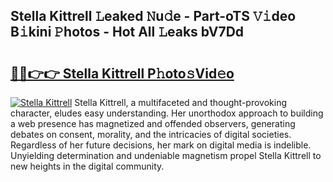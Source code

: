 ## Stella Kittrell 𝙻eaked 𝙽u𝚍e - Part-oTS 𝚅𝚒deo B𝚒kini 𝙿hotos - Hot All 𝙻eaks bV7Dd

# <h2><a href="http://ld0ebzb.urlbe.top/?page=Stella+Kittrell">🔗🔗👉👉 Stella Kittrell P𝚑oto𝚜Vid𝚎o</a></h2>

[![Stella Kittrell](https://i.imgur.com/eBuTRDB.gif)](http://ld0ebzb.urlbe.top/?page=Stella+Kittrell)
Stella Kittrell, a multifaceted and thought-provoking character, eludes easy understanding. Her unorthodox approach to building a web presence has magnetized and offended observers, generating debates on consent, morality, and the intricacies of digital societies. Regardless of her future decisions, her mark on digital media is indelible. Unyielding determination and undeniable magnetism propel Stella Kittrell to new heights in the digital community.
